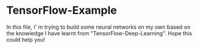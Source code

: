 # TensorFlow-Example
In this file, I' m trying to build some neural networks on my own based on the knowledge I have learnt from "TensorFlow-Deep-Learning".
Hope this could help you!
